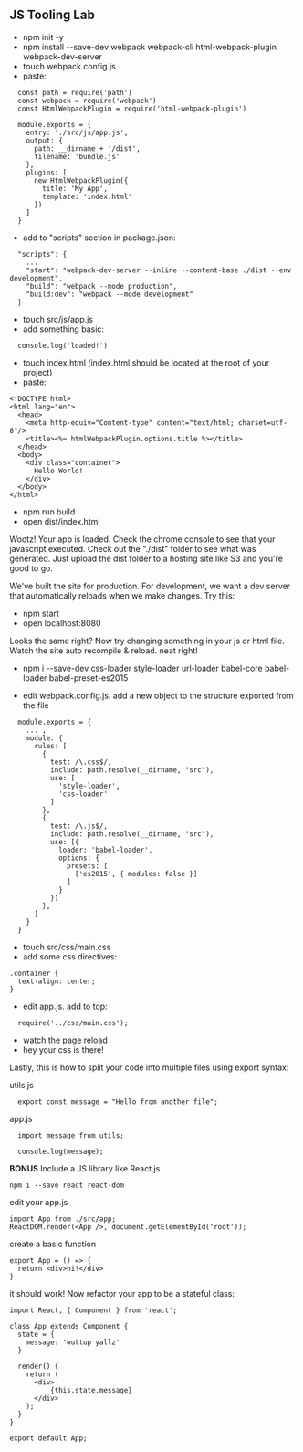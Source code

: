 ## JS Tooling Lab

- npm init -y
- npm install --save-dev webpack webpack-cli html-webpack-plugin webpack-dev-server
- touch webpack.config.js
- paste:
```
  const path = require('path')
  const webpack = require('webpack')
  const HtmlWebpackPlugin = require('html-webpack-plugin')

  module.exports = {
    entry: './src/js/app.js',
    output: {
      path: __dirname + '/dist',
      filename: 'bundle.js'
    },
    plugins: [
      new HtmlWebpackPlugin({
        title: 'My App',
        template: 'index.html'
      })
    ]
  }
```

- add to "scripts" section in package.json:
```
  "scripts": {
    ...
    "start": "webpack-dev-server --inline --content-base ./dist --env development",
    "build": "webpack --mode production",
    "build:dev": "webpack --mode development"
  }
```

- touch src/js/app.js
- add something basic:
```
  console.log('loaded!')
```

- touch index.html (index.html should be located at the root of your project)
- paste:
```
<!DOCTYPE html>
<html lang="en">
  <head>
    <meta http-equiv="Content-type" content="text/html; charset=utf-8"/>
    <title><%= htmlWebpackPlugin.options.title %></title>
  </head>
  <body>
    <div class="container">
      Hello World!
    </div>
  </body>
</html>
```

- npm run build
- open dist/index.html

Wootz! Your app is loaded.  Check the chrome console to see that your javascript executed.  Check out the "./dist" folder to see what was generated. Just upload the dist folder to a hosting site like S3 and you're good to go.

We've built the site for production.  For development, we want a dev server that automatically reloads when we make changes.  Try this:

- npm start
- open localhost:8080

Looks the same right?  Now try changing something in your js or html file.  Watch the site auto recompile & reload.  neat right!

- npm i --save-dev css-loader style-loader url-loader babel-core babel-loader babel-preset-es2015

- edit webpack.config.js.  add a new object to the structure exported from the file
```
  module.exports = {
    ... ,
    module: {
      rules: [
        {
          test: /\.css$/,
          include: path.resolve(__dirname, "src"),
          use: [
            'style-loader',
            'css-loader'
          ]
        },
        {
          test: /\.js$/,
          include: path.resolve(__dirname, "src"),
          use: [{
            loader: 'babel-loader',
            options: {
              presets: [
                ['es2015', { modules: false }]
              ]
            }
          }]
        },
      ]
    }
  }
```

- touch src/css/main.css
- add some css directives:
```
.container {
  text-align: center;
}
```

- edit app.js. add to top:
```
  require('../css/main.css');
```

- watch the page reload
- hey your css is there!

Lastly, this is how to split your code into multiple files using export syntax:

utils.js
```
  export const message = "Hello from another file";
```

app.js
```
  import message from utils;

  console.log(message);
```

**BONUS**
Include a JS library like React.js
```
npm i --save react react-dom
```

edit your app.js
```
import App from ./src/app;
ReactDOM.render(<App />, document.getElementById('root'));
```

create a basic function
```
export App = () => {
  return <div>hi!</div>
}
```

it should work!  Now refactor your app to be a stateful class:
```
import React, { Component } from 'react';

class App extends Component {
  state = {
    message: 'wuttup yallz'
  }

  render() {
    return (
      <div>
          {this.state.message}
      </div>
    );
  }
}

export default App;
```
